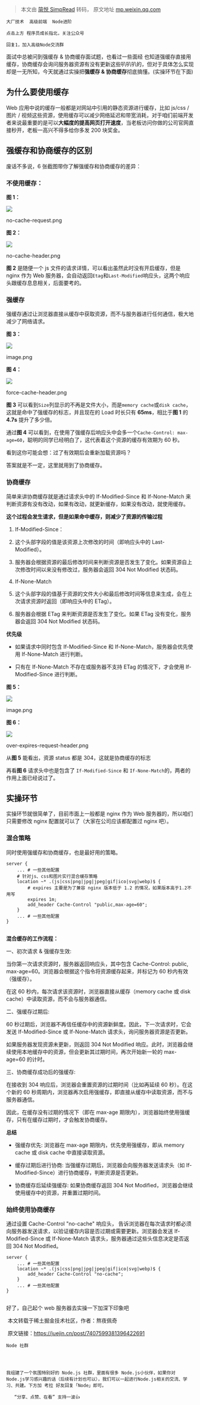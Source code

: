 > 本文由 [简悦 SimpRead](http://ksria.com/simpread/) 转码， 原文地址 [mp.weixin.qq.com](https://mp.weixin.qq.com/s/je-5iTb3VgOcxzuL4y482Q)

```
大厂技术  高级前端  Node进阶

点击上方 程序员成长指北，关注公众号

回复1，加入高级Node交流群

```

面试中总被问到强缓存 & 协商缓存面试题，也看过一些面经 也知道强缓存直接用缓存，协商缓存会询问服务器资源有没有更新这些叭叭叭的，但对于具体怎么实现却是一无所知，今天就通过实操把**强缓存 & 协商缓存**彻底搞懂。(实操环节在下面)

为什么要使用缓存
--------

Web 应用中说的缓存一般都是对网站中引用的静态资源进行缓存，比如 js/css / 图片 / 视频这些资源，使用缓存可以减少网络延迟和带宽消耗，对于咱们前端开发者来说最重要的是可以**大幅度的提高网页打开速度**，当老板访问你做的公司官网直接秒开，老板一高兴不得多给你多发 200 块奖金。

强缓存和协商缓存的区别
-----------

废话不多说，6 张截图带你了解强缓存和协商缓存的差异：

### 不使用缓存：

**图 1：**

![](https://mmbiz.qpic.cn/sz_mmbiz_jpg/IlE1Y2rl1ubW8k4W1QS20iaK7tbGTicLnWJ94WUoqPHUKh5ibRkIyFWTs67m0PaXUbClE5tpPeUjPibLKhNDXkCicFw/640?wx_fmt=other&from=appmsg)

no-cache-request.png

**图 2：**

![](https://mmbiz.qpic.cn/sz_mmbiz_jpg/IlE1Y2rl1ubW8k4W1QS20iaK7tbGTicLnWJ8K6UCfluulWXBSNuWDVYzKFa5JNL65QZxZwX3bp1YKlw8JQpdX5wg/640?wx_fmt=other&from=appmsg)

no-cache-header.png

**图 2** 是随便一个 js 文件的请求详情，可以看出虽然此时没有开启缓存，但是 nginx 作为 Web 服务器，会自动返回`Etag`和`Last-Modified`响应头，这两个响应头跟缓存息息相关，后面要考的。

### 强缓存

强缓存通过让浏览器直接从缓存中获取资源，而不与服务器进行任何通信，极大地减少了网络请求。

**图 3：**

![](https://mmbiz.qpic.cn/sz_mmbiz_jpg/IlE1Y2rl1ubW8k4W1QS20iaK7tbGTicLnWg9o4qhD8P95HWEm0wdXcIcHjf6FTYLUjudfiawlgick8nsOPPzp8DzKg/640?wx_fmt=other&from=appmsg)

image.png

**图 4：**

![](https://mmbiz.qpic.cn/sz_mmbiz_jpg/IlE1Y2rl1ubW8k4W1QS20iaK7tbGTicLnW2t8ot65Hev6ooMRXMIsSRzKRLPzEBt6ZxZPRFdvnMicCVD9yFA12JSQ/640?wx_fmt=other&from=appmsg)

force-cache-header.png

**图 3** 可以看到`Size`列显示的不再是文件大小，而是`memory cache`或`disk cache`，这就是命中了强缓存的标志，并且现在的 Load 时长只有 **65ms**，相比于**图 1** 的 **4.7s** 提升了多少倍。

通过**图 4** 可以看到，在使用了强缓存后响应头中会多一个`Cache-Control: max-age=60`，聪明的同学已经明白了，这代表着这个资源的缓存有效期为 60 秒。

看到这你可能会想：过了有效期后会重新加载资源吗？

答案就是不一定，这里就用到了协商缓存。

### 协商缓存

简单来讲协商缓存就是通过请求头中的 If-Modified-Since 和 If-None-Match 来判断资源有没有改动，如果有改动，就更新缓存，如果没有改动，就使用缓存。

**这个过程会发生请求，但是如果命中缓存，则减少了资源的传输过程**

1.  If-Modified-Since：
    

1.  这个头部字段的值是该资源上次修改的时间（即响应头中的 Last-Modified）。
    
2.  服务器会根据资源的最后修改时间来判断资源是否发生了变化。如果资源自上次修改时间以来没有修改过，服务器会返回 304 Not Modified 状态码。
    

3.  If-None-Match
    

1.  这个头部字段的值基于资源的文件大小和最后修改时间等信息来生成，会在上次请求资源时返回（即响应头中的 ETag）。
    
2.  服务器会根据 ETag 来判断资源是否发生了变化。如果 ETag 没有变化，服务器会返回 304 Not Modified 状态码。
    

**优先级**

*   如果请求中同时包含 If-Modified-Since 和 If-None-Match，服务器会优先使用 If-None-Match 进行判断。
    
*   只有在 If-None-Match 不存在或服务器不支持 ETag 的情况下，才会使用 If-Modified-Since 进行判断。
    

**图 5：**

![](https://mmbiz.qpic.cn/sz_mmbiz_jpg/IlE1Y2rl1ubW8k4W1QS20iaK7tbGTicLnWQwSutGgkbqPhPFHYpPG5rslzYK5k6J4ia5rZh016xpnBJTfpy2O5AXQ/640?wx_fmt=other&from=appmsg)

image.png

**图 6：**

![](https://mmbiz.qpic.cn/sz_mmbiz_jpg/IlE1Y2rl1ubW8k4W1QS20iaK7tbGTicLnWW2E4yIVySiagYqibM7VLahtMudAC3Nj8avUhbPM9tsNXDYzOZJGMOYicg/640?wx_fmt=other&from=appmsg)

over-expires-request-header.png

从**图 5** 能看出，资源 status 都是 304，这就是协商缓存的标志

再看**图 6** 请求头中也是包含了 `If-Modified-Since` 和 `If-None-Match`的，两者的作用上面已经说过了。

实操环节
----

实操环节就很简单了，目前市面上一般都是 nginx 作为 Web 服务器的，所以咱们只需要修改 nginx 配置就可以了（大家在公司应该都配置过 nginx 吧）。

### 混合策略

同时使用强缓存和协商缓存，也是最好用的策略。

```
server {
    ... # 一些其他配置
    # 针对js、css和图片实行混合缓存策略
    location ~* .(js|css|png|jpg|jpeg|gif|ico|svg|webp)$ {
        # expires 主要是为了兼容 nginx 版本低于 1.2 的情况，如果版本高于1.2不用写
        expires 1m;
        add_header Cache-Control "public,max-age=60";
    }
    ... # 一些其他配置
}


```

**混合缓存的工作流程：**

一、初次请求 & 强缓存生效:

当你第一次请求资源时，服务器返回响应头，其中包含 Cache-Control: public, max-age=60。浏览器会根据这个指令将资源缓存起来，并标记为 60 秒内有效（强缓存）。

在这 60 秒内，每次请求该资源时，浏览器直接从缓存（memory cache 或 disk cache）中读取资源，而不会与服务器通信。

二、强缓存过期后:

60 秒过期后，浏览器不再信任缓存中的资源新鲜度。因此，下一次请求时，它会发送 If-Modified-Since 或 If-None-Match 请求头，询问服务器资源是否更新。

如果服务器发现资源未更新，则返回 304 Not Modified 响应。此时，浏览器会继续使用本地缓存中的资源，但会更新其过期时间，再次开始新一轮的 max-age=60 的计时。

三、协商缓存成功后的强缓存:

在接收到 304 响应后，浏览器会重置资源的过期时间（比如再延续 60 秒）。在这个新的 60 秒周期内，浏览器再次启用强缓存，即直接从缓存中读取资源，而不与服务器通信。

因此，在缓存没有过期的情况下（即在 max-age 期限内），浏览器始终使用强缓存，只有在缓存过期时，才会触发协商缓存。

**总结**

*   强缓存优先: 浏览器在 max-age 期限内，优先使用强缓存，即从 memory cache 或 disk cache 中直接读取资源。
    
*   缓存过期后进行协商: 当强缓存过期后，浏览器会向服务器发送请求头（如 If-Modified-Since）进行协商缓存，判断资源是否更新。
    
*   协商缓存后延续强缓存: 如果协商缓存返回 304 Not Modified，浏览器会继续使用缓存中的资源，并重置过期时间。
    

### 始终使用协商缓存

通过设置 Cache-Control "no-cache" 响应头， 告诉浏览器在每次请求时都必须向服务器发送请求，以验证缓存内容是否过期或需要更新。浏览器会发送 If-Modified-Since 或 If-None-Match 请求头，服务器通过这些头信息决定是否返回 304 Not Modified。

```
server {
    ... # 一些其他配置
    location ~* .(js|css|png|jpg|jpeg|gif|ico|svg|webp)$ {
        add_header Cache-Control "no-cache";
    }
    ... # 一些其他配置
}


```

好了，自己起个 web 服务器去实操一下加深下印象吧

 本文转载于稀土掘金技术社区，作者：熬夜佩奇

 原文链接：https://juejin.cn/post/7407599381396422691

```
Node 社群




我组建了一个氛围特别好的 Node.js 社群，里面有很多 Node.js小伙伴，如果你对Node.js学习感兴趣的话（后续有计划也可以），我们可以一起进行Node.js相关的交流、学习、共建。下方加 考拉 好友回复「Node」即可。

   “分享、点赞、在看” 支持一波👍

```
